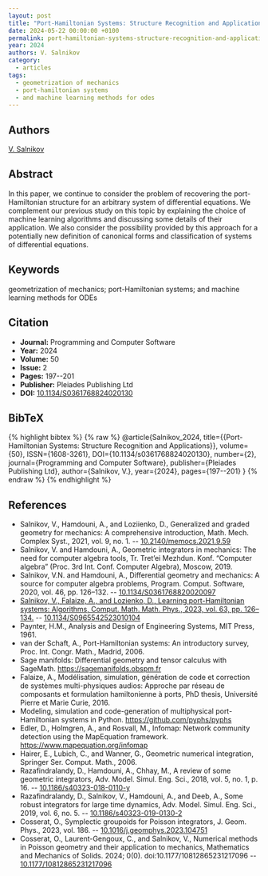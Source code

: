 ```yaml
---
layout: post
title: "Port-Hamiltonian Systems: Structure Recognition and Applications"
date: 2024-05-22 00:00:00 +0100
permalink: port-hamiltonian-systems-structure-recognition-and-applications
year: 2024
authors: V. Salnikov
category:
  - articles
tags:
  - geometrization of mechanics
  - port-hamiltonian systems
  - and machine learning methods for odes
---
```

 
## Authors
[V. Salnikov](authors/v_salnikov)
 
## Abstract
 In this paper, we continue to consider the problem of recovering the port-Hamiltonian structure for an arbitrary system of differential equations. We complement our previous study on this topic by explaining the choice of machine learning algorithms and discussing some details of their application. We also consider the possibility provided by this approach for a potentially new definition of canonical forms and classification of systems of differential equations.
 
## Keywords
geometrization of mechanics; port-Hamiltonian systems; and machine learning methods for ODEs
 
## Citation
- **Journal:** Programming and Computer Software
- **Year:** 2024
- **Volume:** 50
- **Issue:** 2
- **Pages:** 197--201
- **Publisher:** Pleiades Publishing Ltd
- **DOI:** [10.1134/S0361768824020130](https://doi.org/10.1134/S0361768824020130)
 
## BibTeX
{% highlight bibtex %}
{% raw %}
@article{Salnikov_2024,
  title={{Port-Hamiltonian Systems: Structure Recognition and Applications}},
  volume={50},
  ISSN={1608-3261},
  DOI={10.1134/s0361768824020130},
  number={2},
  journal={Programming and Computer Software},
  publisher={Pleiades Publishing Ltd},
  author={Salnikov, V.},
  year={2024},
  pages={197--201}
}
{% endraw %}
{% endhighlight %}
 
## References
- Salnikov, V., Hamdouni, A., and Loziienko, D., Generalized and graded geometry for mechanics: A comprehensive introduction, Math. Mech. Complex Syst., 2021, vol. 9, no. 1. -- [10.2140/memocs.2021.9.59](https://doi.org/10.2140/memocs.2021.9.59)
- Salnikov, V. and Hamdouni, A., Geometric integrators in mechanics: The need for computer algebra tools, Tr. Tret’ei Mezhdun. Konf. “Computer algebra” (Proc. 3rd Int. Conf. Computer Algebra), Moscow, 2019.
- Salnikov, V.N. and Hamdouni, A., Differential geometry and mechanics: A source for computer algebra problems, Program. Comput. Software, 2020, vol. 46, pp. 126–132. -- [10.1134/S0361768820020097](https://doi.org/10.1134/S0361768820020097)
- [Salnikov, V., Falaize, A., and Lozienko, D., Learning port-Hamiltonian systems: Algorithms, Comput. Math. Math. Phys., 2023, vol. 63, pp. 126–134.](learning-port-hamiltonian-systems-algorithms) -- [10.1134/S0965542523010104](https://doi.org/10.1134/S0965542523010104)
- Paynter, H.M., Analysis and Design of Engineering Systems, MIT Press, 1961.
- van der Schaft, A., Port-Hamiltonian systems: An introductory survey, Proc. Int. Congr. Math., Madrid, 2006.
- Sage manifolds: Differential geometry and tensor calculus with SageMath. https://sagemanifolds.obspm.fr
- Falaize, A., Modélisation, simulation, génération de code et correction de systèmes multi-physiques audios: Approche par réseau de composants et formulation hamiltonienne à ports, PhD thesis, Université Pierre et Marie Curie, 2016.
- Modeling, simulation and code-generation of multiphysical port-Hamiltonian systems in Python. https://github.com/pyphs/pyphs
- Edler, D., Holmgren, A., and Rosvall, M., Infomap: Network community detection using the MapEquation framework. https://www.mapequation.org/infomap
- Hairer, E., Lubich, C., and Wanner, G., Geometric numerical integration, Springer Ser. Comput. Math., 2006.
- Razafindralandy, D., Hamdouni, A., Chhay, M., A review of some geometric integrators, Adv. Model. Simul. Eng. Sci., 2018, vol. 5, no. 1, p. 16. -- [10.1186/s40323-018-0110-y](https://doi.org/10.1186/s40323-018-0110-y)
- Razafindralandy, D., Salnikov, V., Hamdouni, A., and Deeb, A., Some robust integrators for large time dynamics, Adv. Model. Simul. Eng. Sci., 2019, vol. 6, no. 5. -- [10.1186/s40323-019-0130-2](https://doi.org/10.1186/s40323-019-0130-2)
- Cosserat, O., Symplectic groupoids for Poisson integrators, J. Geom. Phys., 2023, vol. 186. -- [10.1016/j.geomphys.2023.104751](https://doi.org/10.1016/j.geomphys.2023.104751)
- Cosserat, O., Laurent-Gengoux, C., and Salnikov, V., Numerical methods in Poisson geometry and their application to mechanics, Mathematics and Mechanics of Solids. 2024; 0(0). doi:10.1177/10812865231217096 -- [10.1177/10812865231217096](https://doi.org/10.1177/10812865231217096)


